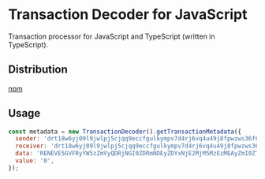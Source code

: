 # Transaction Decoder for JavaScript

Transaction processor for JavaScript and TypeScript (written in TypeScript).

## Distribution

[npm](https://www.npmjs.com/package/@terradharitri/transaction-decoder)

## Usage

```js
const metadata = new TransactionDecoder().getTransactionMetadata({
  sender: 'drt18w6yj09l9jwlpj5cjqq9eccfgulkympv7d4rj6vq4u49j8fpwzws36f6y2',
  receiver: 'drt18w6yj09l9jwlpj5cjqq9eccfgulkympv7d4rj6vq4u49j8fpwzws36f6y2',
  data: 'RENEVE5GVFRyYW5zZmVyQDRjNGI0ZDRmNDEyZDYxNjE2MjM5MzEzMEAyZmI0ZTlAZTQwZjE2OTk3MTY1NWU2YmIwNGNAMDAwMDAwMDAwMDAwMDAwMDA1MDBkZjNiZWJlMWFmYTEwYzQwOTI1ZTgzM2MxNGE0NjBlMTBhODQ5ZjUwYTQ2OEA3Mzc3NjE3MDVmNmM2YjZkNmY2MTVmNzQ2ZjVmNzI2NTc3NjFAMGIzNzdmMjYxYzNjNzE5MUA=',
  value: '0',
});
```
